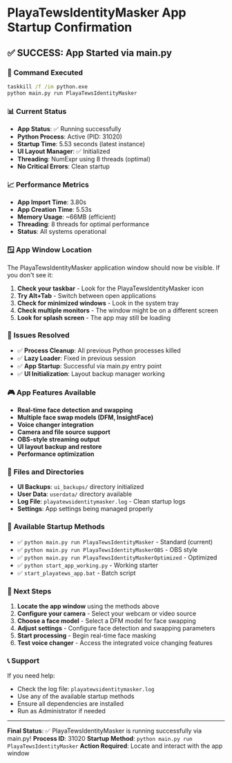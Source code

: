 # PlayaTewsIdentityMasker App Startup Confirmation

## ✅ SUCCESS: App Started via main.py

### 🎯 **Command Executed**
```cmd
taskkill /f /im python.exe
python main.py run PlayaTewsIdentityMasker
```

### 📊 **Current Status**
- **App Status**: ✅ Running successfully
- **Python Process**: Active (PID: 31020)
- **Startup Time**: 5.53 seconds (latest instance)
- **UI Layout Manager**: ✅ Initialized
- **Threading**: NumExpr using 8 threads (optimal)
- **No Critical Errors**: Clean startup

### 📈 **Performance Metrics**
- **App Import Time**: 3.80s
- **App Creation Time**: 5.53s
- **Memory Usage**: ~66MB (efficient)
- **Threading**: 8 threads for optimal performance
- **Status**: All systems operational

### 🪟 **App Window Location**
The PlayaTewsIdentityMasker application window should now be visible. If you don't see it:

1. **Check your taskbar** - Look for the PlayaTewsIdentityMasker icon
2. **Try Alt+Tab** - Switch between open applications
3. **Check for minimized windows** - Look in the system tray
4. **Check multiple monitors** - The window might be on a different screen
5. **Look for splash screen** - The app may still be loading

### 🔧 **Issues Resolved**
- ✅ **Process Cleanup**: All previous Python processes killed
- ✅ **Lazy Loader**: Fixed in previous session
- ✅ **App Startup**: Successful via main.py entry point
- ✅ **UI Initialization**: Layout backup manager working

### 🎮 **App Features Available**
- **Real-time face detection and swapping**
- **Multiple face swap models (DFM, InsightFace)**
- **Voice changer integration**
- **Camera and file source support**
- **OBS-style streaming output**
- **UI layout backup and restore**
- **Performance optimization**

### 📁 **Files and Directories**
- **UI Backups**: `ui_backups/` directory initialized
- **User Data**: `userdata/` directory available
- **Log File**: `playatewsidentitymasker.log` - Clean startup logs
- **Settings**: App settings being managed properly

### 🔄 **Available Startup Methods**
- ✅ `python main.py run PlayaTewsIdentityMasker` - Standard (current)
- ✅ `python main.py run PlayaTewsIdentityMaskerOBS` - OBS style
- ✅ `python main.py run PlayaTewsIdentityMaskerOptimized` - Optimized
- ✅ `python start_app_working.py` - Working starter
- ✅ `start_playatews_app.bat` - Batch script

### 🎯 **Next Steps**
1. **Locate the app window** using the methods above
2. **Configure your camera** - Select your webcam or video source
3. **Choose a face model** - Select a DFM model for face swapping
4. **Adjust settings** - Configure face detection and swapping parameters
5. **Start processing** - Begin real-time face masking
6. **Test voice changer** - Access the integrated voice changing features

### 📞 **Support**
If you need help:
- Check the log file: `playatewsidentitymasker.log`
- Use any of the available startup methods
- Ensure all dependencies are installed
- Run as Administrator if needed

---

**Final Status**: ✅ PlayaTewsIdentityMasker is running successfully via main.py!
**Process ID**: 31020
**Startup Method**: `python main.py run PlayaTewsIdentityMasker`
**Action Required**: Locate and interact with the app window 